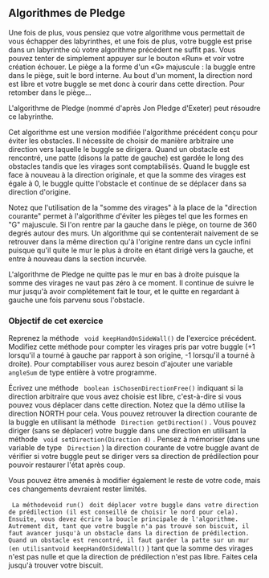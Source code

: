 
## Algorithmes de Pledge ##

Une fois de plus, vous pensiez que votre algorithme vous permettait de vous
échapper des labyrinthes, et une fois de plus, votre buggle est prise dans
un labyrinthe où votre algorithme précédent ne suffit pas. Vous pouvez
tenter de simplement appuyer sur le bouton «Run» et voir votre création
échouer. Le piège a la forme d'un «G» majuscule : la buggle entre dans le
piège, suit le bord interne. Au bout d'un moment, la direction nord est
libre et votre buggle se met donc à courir dans cette direction. Pour
retomber dans le piège...

L'algorithme de Pledge (nommé d'après Jon Pledge d'Exeter) peut résoudre ce
labyrinthe.

Cet algorithme est une version modifiée l'algorithme précédent conçu pour
éviter les obstacles. Il nécessite de choisir de manière arbitraire une
direction vers laquelle le buggle se dirigera. Quand un obstacle est
rencontré, une patte (disons la patte de gauche) est gardée le long des
obstacles tandis que les virages sont comptabilisés. Quand le buggle est
face à nouveau à la direction originale, et que la somme des virages est
égale à 0, le buggle quitte l'obstacle et continue de se déplacer dans sa
direction d'origine.

Notez que l'utilisation de la "somme des virages" à la place de la
"direction courante" permet à l'algorithme d'éviter les pièges tel que les
formes en "G" majuscule. Si l'on rentre par la gauche dans le piège, on
tourne de 360 degrés autour des murs. Un algorithme qui se contenterait
naivement de se retrouver dans la même direction qu'à l'origine rentre dans
un cycle infini puisque qu'il quite le mur le plus à droite en étant dirigé
vers la gauche, et entre à nouveau dans la section incurvée.

L'algorithme de Pledge ne quitte pas le mur en bas à droite puisque la somme
des virages ne vaut pas zéro à ce moment. Il continue de suivre le mur
jusqu'à avoir complétement fait le tour, et le quitte en regardant à gauche
une fois parvenu sous l'obstacle.


### Objectif de cet exercice ###

Reprenez la méthode ` void keepHandOnSideWall()` de l'exercice
précédent. Modifiez cette méthode pour compter les virages pris par votre
buggle (+1 lorsqu'il a tourné à gauche par rapport à son origine, -1
lorsqu'il a tourné à droite). Pour comptabiliser vous aurez besoin d'ajouter
une variable ` angleSum` de type entière à votre programme.

Écrivez une méthode ` boolean isChosenDirectionFree()` indiquant
si la direction arbitraire que vous avez choisie est libre, c'est-à-dire si
vous pouvez vous déplacer dans cette direction. Notez que la démo utilise la
direction NORTH pour cela. Vous pouvez retrouver la direction courante de la
buggle en utilisant la méthode ` Direction getDirection()` .  Vous
pouvez diriger (sans se déplacer) votre buggle dans une direction en
utilisant la méthode ` void setDirection(Direction d)` .  Pensez à
mémoriser (dans une variable de type ` Direction` ) la direction
courante de votre buggle avant de vérifier si votre buggle peut se diriger
vers sa direction de prédilection pour pouvoir restaurer l'état après coup.

Vous pouvez être amenés à modifier également le reste de votre code, mais
ces changements devraient rester limités.

  
  
` La méthodevoid run()` ` doit déplacer votre buggle dans votre
direction de prédilection (il est conseillé de choisir le nord pour
cela). Ensuite, vous devez écrire la boucle principale de
l'algorithme. Autrement dit, tant que votre buggle n'a pas trouvé son
biscuit, il faut avancer jusqu'à un obstacle dans la direction de
prédilection. Quand un obstacle est rencontré, il faut garder la patte sur
un mur (en utilisantvoid keepHandOnSideWall()` ) tant que la
somme des virages n'est pas nulle et que la direction de prédilection n'est
pas libre. Faites cela jusqu'à trouver votre biscuit.

